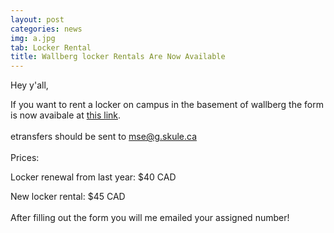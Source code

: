 ```yaml
---
layout: post
categories: news
img: a.jpg
tab: Locker Rental
title: Wallberg locker Rentals Are Now Available
---
```

Hey y'all,

If you want to rent a locker on campus in the basement of wallberg the form is now avaibale at <a href="https://forms.gle/DpxCZ88szYH7Qndu5">this link</a>. 
<br><br>
etransfers should be sent to mse@g.skule.ca
<br><br>
Prices:

Locker renewal from last year: $40 CAD

New locker rental: $45 CAD
<br><br>
After filling out the form you will me emailed your assigned number!


<!-- more -->

